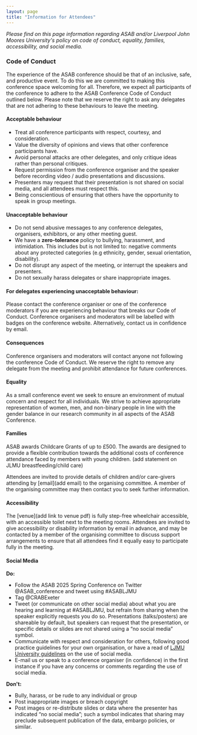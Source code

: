 ```yaml
---
layout: page
title: "Information for Attendees"
---
```


_Please find on this page information regarding ASAB and/or Liverpool John Moores University's policy on code of conduct, equality, families, accessibility, and social media._

### Code of Conduct  
The experience of the ASAB conference should be that of an inclusive, safe, and productive event. To do this we are committed to making this conference space welcoming for all. Therefore, we expect all participants of the conference to adhere to the ASAB Conference Code of Conduct outlined below. Please note that we reserve the right to ask any delegates that are not adhering to these behaviours to leave the meeting.  

#### Acceptable behaviour  
* Treat all conference participants with respect, courtesy, and consideration.
* Value the diversity of opinions and views that other conference participants have.
* Avoid personal attacks are other delegates, and only critique ideas rather than personal critiques.
* Request permission from the conference organiser and the speaker before recording video / audio presentations and discussions.
* Presenters may request that their presentation is not shared on social media, and all attendees must respect this.
* Being conscientious of ensuring that others have the opportunity to speak in group meetings.

#### Unacceptable behaviour  
* Do not send abusive messages to any conference delegates, organisers, exhibitors, or any other meeting guest.
* We have a **zero-tolerance** policy to bullying, harassment, and intimidation. This includes but is not limited to: negative comments about any protected categories (e.g ethnicity, gender, sexual orientation, disability).
* Do not disrupt any aspect of the meeting, or interrupt the speakers and presenters.
* Do not sexually harass delegates or share inappropriate images.  

#### For delegates experiencing unacceptable behaviour:  
Please contact the conference organiser or one of the conference moderators if you are experiencing behaviour that breaks our Code of Conduct. Conference organisers and moderators will be labelled with badges on the conference website. Alternatively, contact us in confidence by email.  

#### Consequences  
Conference organisers and moderators will contact anyone not following the conference Code of Conduct. We reserve the right to remove any delegate from the meeting and prohibit attendance for future conferences.  

#### Equality
As a small conference event we seek to ensure an environment of mutual concern and respect for all individuals. We strive to achieve appropriate representation of women, men, and non-binary people in line with the gender balance in our research community in all aspects of the ASAB Conference.  

#### Families  
ASAB awards Childcare Grants of up to £500. The awards are designed to provide a flexible contribution towards the additional costs of conference attendance faced by members with young children.
(add statement on JLMU breastfeeding/child care)  

Attendees are invited to provide details of children and/or care-givers attending by [email](add email) to the organising committee. A member of the organising committee may then contact you to seek further information.  

#### Accessibility  
The [venue](add link to venue pdf) is fully step-free wheelchair accessible, with an accessible toilet next to the meeting rooms. Attendees are invited to give accessibility or disability information by email in advance, and may be contacted by a member of the organising committee to discuss support arrangements to ensure that all attendees find it equally easy to participate fully in the meeting.  

#### Social Media
**Do:**
* Follow the ASAB 2025 Spring Conference on Twitter @ASAB_conference and tweet using #ASABLJMU
* Tag @CRABExeter
* Tweet (or communicate on other social media) about what you are hearing and learning at #ASABLJMU, but refrain from sharing when the speaker explicitly requests you do so. Presentations (talks/posters) are shareable by default, but speakers can request that the presentation, or specific details or slides are not shared using a “no social media” symbol.
* Communicate with respect and consideration for others, following good practice guidelines for your own organisation, or have a read of [LJMU University guidelines](https://www.ljmu.ac.uk/students/supporting-your-study/social-media) on the use of social media.
* E-mail us or speak to a conference organiser (in confidence) in the first instance if you have any concerns or comments regarding the use of social media.  

**Don't:**
* Bully, harass, or be rude to any individual or group
* Post inappropriate images or breach copyright
* Post images or re-distribute slides or data where the presenter has indicated “no social media”; such a symbol indicates that sharing may preclude subsequent publication of the data, embargo policies, or similar.
